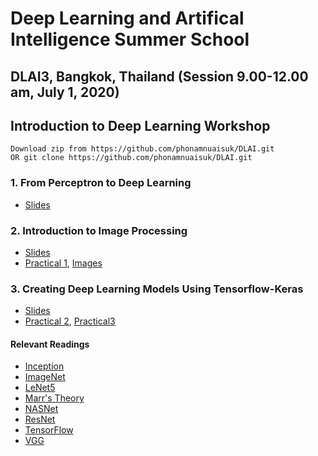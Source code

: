 # Deep Learning and Artifical Intelligence Summer School 

## DLAI3, Bangkok, Thailand (Session 9.00-12.00 am, July 1, 2020)
## Introduction to Deep Learning Workshop

```
Download zip from https://github.com/phonamnuaisuk/DLAI.git
OR git clone https://github.com/phonamnuaisuk/DLAI.git
```

### 1. From Perceptron to Deep Learning

- [Slides](https://github.com/phonamnuaisuk/DLAI/blob/master/1IntroDLAI3(July2020).pdf)

### 2. Introduction to Image Processing

- [Slides](https://github.com/phonamnuaisuk/DLAI/blob/master/2ImageProcessingDLAI3.pdf)
- [Practical 1](https://github.com/phonamnuaisuk/DLAI/blob/master/_ImageProcessingTFKeras.ipynb), [Images](https://github.com/phonamnuaisuk/DLAI/tree/master/imgs)

### 3. Creating Deep Learning Models Using Tensorflow-Keras

- [Slides](https://github.com/phonamnuaisuk/DLAI/blob/master/2ImageProcessingDLAI3.pdf)
- [Practical 2](https://github.com/phonamnuaisuk/DLAI/blob/master/2ImageProcessingDLAI3.pdf), [Practical3](https://github.com/phonamnuaisuk/DLAI/blob/master/1IntroDLAI3(July2020).pdf)

#### Relevant Readings

- [Inception](https://arxiv.org/abs/1409.4842)
- [ImageNet](http://www.image-net.org/)
- [LeNet5](http://yann.lecun.com/exdb/lenet/)
- [Marr's Theory](http://homepages.inf.ed.ac.uk/rbf/CVonline/LOCAL_COPIES/GOMES1/marr.html)
- [NASNet](https://arxiv.org/abs/1707.07012)
- [ResNet](https://arxiv.org/abs/1512.03385)
- [TensorFlow](https://www.tensorflow.org/)
- [VGG](https://arxiv.org/abs/1409.1556)
